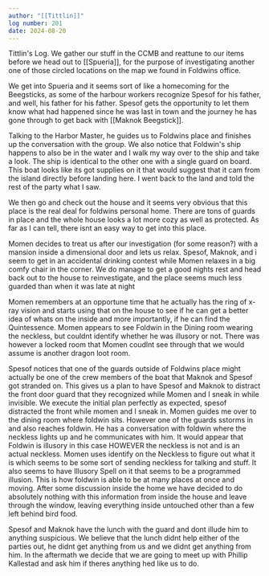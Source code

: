 ```yaml
---
author: "[[Tittlin]]"
log number: 201
date: 2024-08-20
---
```

Tittlin's Log. We gather our stuff in the CCMB and reattune to our items before we head out to [[Spueria]], for the purpose of investigating another one of those circled locations on the map we found in Foldwins office. 

We get into Spueria and it seems sort of like a homecoming for the Beegsticks, as some of the harbour workers recognize Spesof for his father, and well, his father for his father. Spesof gets the opportunity to let them know what had happened since he was last in town and the journey he has gone through to get back with [[Maknok Beegstick]].

Talking to the Harbor Master, he guides us to Foldwins place and finishes up the conversation with the group. We also notice that 
Foldwin's ship happens to also be in the water and I walk my way over to the ship and take a look. The ship is identical to the other one with a single guard on board. This boat looks like its got supplies on it that would suggest that it cam from the island directly before landing here. I went back to the land and told the rest of the party what I saw.

We then go and check out the house and it seems very obvious that this place is the real deal for foldwins personal home. There are tons of guards in place and the whole house looks a lot more cozy as well as protected. As far as I can tell, there isnt an easy way to get into this place.

Momen decides to treat us after our investigation (for some reason?) with a mansion inside a dimensional door and lets us relax. Spesof, Maknok, and i seem to get in an accidental drinking contest while Momen relaxes in a big comfy chair in the corner. We do manage to get a good nights rest and head back out to the house to reinvestigate, and the place seems much less guarded than when it was late at night

Momen remembers at an opportune time that he actually has the ring of x-ray vision and starts using that on the house to see if he can get a better idea of whats on the inside and more importantly, if he can find the Quintessence. Momen appears to see Foldwin in the Dining room wearing the neckless, but couldnt identify whether he was illusory or not. There was however a locked room that Momen coudlnt see through that we would assume is another dragon loot room.

Spesof notices that one of the guards outside of Foldwins place might actually be one of the crew members of the boat that Maknok and Spesof got stranded on. This gives us a plan to have Spesof and Maknok to distract the front door guard that they recognized while Momen and I sneak in while invisible. We execute the initial plan perfectly as expected, spesof distracted the front while momen and I sneak in. Momen guides me over to the dining room where foldwin sits. However one of the guards sstorms in and also reaches foldwin. He has a conversation with foldwin where the neckless lights up and he communicates with him. It would appear that Foldwin is illusory in this case HOWEVER the neckless is not and is an actual neckless. Momen uses identify on the Neckless to figure out what it is which seems to be some sort of sending neckless for talking and stuff. It also seems to have Illusory Spell on it that seems to be a programmed illusion. This is how foldwin is able to be at many places at once and moving. After some discussion inside the home we have decided to do absolutely nothing with this information from inside the house and leave through the window, leaving everything inside untouched other than a few left behind bird food.

Spesof and Maknok have the lunch with the guard and dont illude him to anything suspicious. We believe that the lunch didnt help either of the parties out, he didnt get anything from us and we didnt get anything from him. In the aftermath we decide that we are going to meet up with Phillip Kallestad and ask him if theres anything hed like us to do.